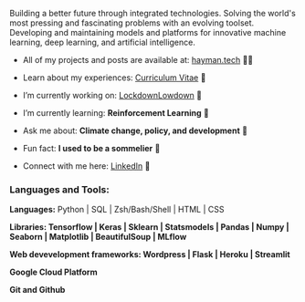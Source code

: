 <p align="left">Building a better future through integrated technologies. Solving the world's most pressing and fascinating problems with an evolving toolset. Developing and maintaining models and platforms for innovative machine learning, deep learning, and artificial intelligence.</p>  

- All of my projects and posts are available at: [hayman.tech](https://hayman.tech) 👨‍💻

- Learn about my experiences: [Curriculum Vitae](https://bigdata416011915.files.wordpress.com/2020/12/michaelhaymancv201210.pdf) 📄

- I’m currently working on: [LockdownLowdown](https://github.com/mdghayman/LockdownLowdown) 🔭

- I’m currently learning: **Reinforcement Learning** 🌱

- Ask me about: **Climate change, policy, and development** 💬

- Fun fact: **I used to be a sommelier** 🍷

- Connect with me here: [LinkedIn](https://linkedin.com/in/michael-hayman-uk) 👋

<h3 align="left">Languages and Tools:</h3>

<b>Languages:</b> Python | SQL | Zsh/Bash/Shell | HTML | CSS

<b>Libraries:<b/> Tensorflow | Keras | Sklearn | Statsmodels | Pandas | Numpy | Seaborn | Matplotlib | BeautifulSoup | MLflow
  
<b>Web devevelopment frameworks:<b/> Wordpress | Flask | Heroku | Streamlit
  
<b/>Google Cloud Platform</b>

<b>Git and Github<b/>
